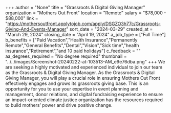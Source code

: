 +++
author = "None"
title = "Grassroots & Digital Giving Manager"
organization = "Mothers Out Front"
location = "Remote"
salary = "$78,000 - $88,000"
link = "https://mothersoutfront.applytojob.com/apply/DSGZO3h77c/Grassroots-Giving-And-Events-Manager"
sort_date = "2024-03-29"
created_at = "March 29, 2024"
closing_date = "April 19, 2024"
a_job_type = ["Full Time"]
b_benefits = ["Paid Vacation","Health Insurance","Permanently Remote","General Benefits","Dental","Vision","Sick time","health insurance","Retirement","and 10 paid holidays"]
c_feedback = ""
aa_degrees_required = "No degree required"
thumbnail = "../../images/Screenshot-20240222-at-103513-AM_e9e76dba.png"
+++
We are seeking a highly motivated and experienced individual to join our team as the Grassroots & Digital Giving Manager. As the Grassroots & Digital Giving Manager, you will play a crucial role in ensuring Mothers Out Front effectively engages and grows its grassroots giving base. This is an opportunity for you to use your expertise in event planning and management, donor relations, and digital fundraising experience to ensure an impact-oriented climate justice organization has the resources required to build mothers’ power and drive positive change.  